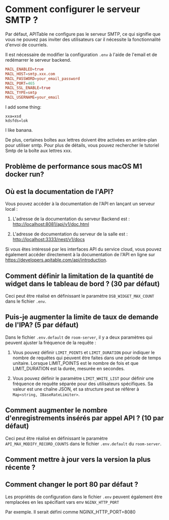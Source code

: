 # Comment configurer le serveur SMTP ?

Par défaut, APITable ne configure pas le serveur SMTP, ce qui signifie que vous ne pouvez pas inviter des utilisateurs car il nécessite la fonctionnalité d'envoi de courriels.

Il est nécessaire de modifier la configuration `.env` à l'aide de l'email et de redémarrer le serveur backend.

```conf
MAIL_ENABLED=true
MAIL_HOST=smtp.xxx.com
MAIL_PASSWORD=your_email_password
MAIL_PORT=465
MAIL_SSL_ENABLE=true
MAIL_TYPE=smtp
MAIL_USERNAME=your_email
```

I add some thing:

```
xxa=xsd
kdsfds=lok
```

I like banana.

De plus, certaines boîtes aux lettres doivent être activées en arrière-plan pour utiliser smtp. Pour plus de détails, vous pouvez rechercher le tutoriel Smtp de la boîte aux lettres xxx.


## Problème de performance sous macOS M1 docker run?

## Où est la documentation de l'API?

Vous pouvez accéder à la documentation de l'API en lançant un serveur local :

1. L'adresse de la documentation du serveur Backend est : <http://localhost:8081/api/v1/doc.html>

2. L'adresse de documentation du serveur de la salle est : <http://localhost:3333/nest/v1/docs>

Si vous êtes intéressé par les interfaces API du service cloud, vous pouvez également accéder directement à la documentation de l'API en ligne sur <https://developers.apitable.com/api/introduction>.

## Comment définir la limitation de la quantité de widget dans le tableau de bord ? (30 par défaut)

Ceci peut être réalisé en définissant le paramètre `DSB_WIDGET_MAX_COUNT` dans le fichier `.env`.

## Puis-je augmenter la limite de taux de demande de l'IPA? (5 par défaut)

Dans le fichier `.env.default` de `room-server`, il y a deux paramètres qui peuvent ajuster la fréquence de la requête :

1. Vous pouvez définir `LIMIT_POINTS` et `LIMIT_DURATION` pour indiquer le nombre de requêtes qui peuvent être faites dans une période de temps unitaire. Lorsque LIMIT_POINTS est le nombre de fois et que LIMIT_DURATION est la durée, mesurée en secondes.

2. Vous pouvez définir le paramètre `LIMIT_WHITE_LIST` pour définir une fréquence de requête séparée pour des utilisateurs spécifiques. Sa valeur est une chaîne JSON, et sa structure peut se référer à `Map<string, IBaseRateLimiter>`.

## Comment augmenter le nombre d'enregistrements insérés par appel API ? (10 par défaut)

Ceci peut être réalisé en définissant le paramètre `API_MAX_MODIFY_RECORD_COUNTS` dans le fichier `.env.default` du `room-server`.


## Comment mettre à jour vers la version la plus récente ?


## Comment changer le port 80 par défaut ?

Les propriétés de configuration dans le fichier `.env` peuvent également être remplacées en les spécifiant vars env `NGINX_HTTP_PORT`

Par exemple. Il serait défini comme NGINX_HTTP_PORT=8080

